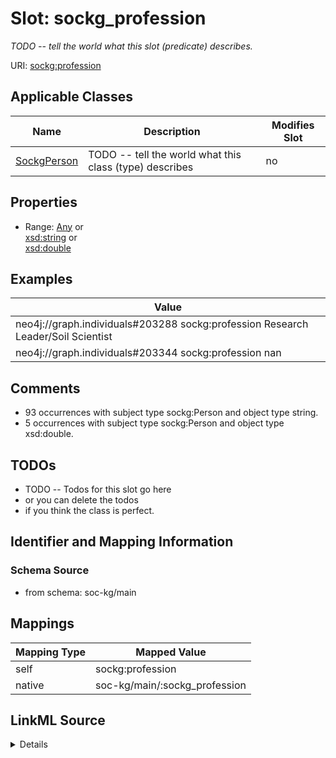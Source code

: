 

# Slot: sockg_profession


_TODO -- tell the world what this slot (predicate) describes._





URI: [sockg:profession](http://www.semanticweb.org/sockg/ontologies/2024/0/soil-carbon-ontology/profession)



<!-- no inheritance hierarchy -->





## Applicable Classes

| Name | Description | Modifies Slot |
| --- | --- | --- |
| [SockgPerson](../classes/SockgPerson.md) | TODO -- tell the world what this class (type) describes |  no  |







## Properties

* Range: [Any](../classes/Any.md)&nbsp;or&nbsp;<br />[xsd:string](http://www.w3.org/2001/XMLSchema#string)&nbsp;or&nbsp;<br />[xsd:double](http://www.w3.org/2001/XMLSchema#double)






## Examples

| Value |
| --- |
| neo4j://graph.individuals#203288 sockg:profession Research Leader/Soil Scientist |
| neo4j://graph.individuals#203344 sockg:profession nan |

## Comments

* 93 occurrences with subject type sockg:Person and object type string.
* 5 occurrences with subject type sockg:Person and object type xsd:double.

## TODOs

* TODO -- Todos for this slot go here
* or you can delete the todos
* if you think the class is perfect.

## Identifier and Mapping Information







### Schema Source


* from schema: soc-kg/main




## Mappings

| Mapping Type | Mapped Value |
| ---  | ---  |
| self | sockg:profession |
| native | soc-kg/main/:sockg_profession |




## LinkML Source

<details>
```yaml
name: sockg_profession
description: TODO -- tell the world what this slot (predicate) describes.
todos:
- TODO -- Todos for this slot go here
- or you can delete the todos
- if you think the class is perfect.
comments:
- 93 occurrences with subject type sockg:Person and object type string.
- 5 occurrences with subject type sockg:Person and object type xsd:double.
examples:
- value: neo4j://graph.individuals#203288 sockg:profession Research Leader/Soil Scientist
- value: neo4j://graph.individuals#203344 sockg:profession nan
from_schema: soc-kg/main
rank: 1000
slot_uri: sockg:profession
alias: sockg_profession
domain_of:
- sockg_Person
range: Any
any_of:
- range: string
- range: double

```
</details>